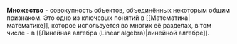 **Множество** - совокупность объектов, объединённых некоторым общим признаком. Это одно из ключевых понятий в [[Математика|математике]], которое используется во многих её разделах, в том числе - в [[Линейная алгебра (Linear algebra)|линейной алгебре]].